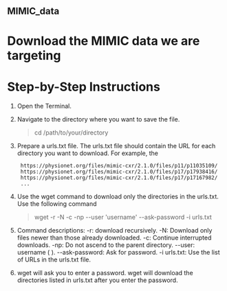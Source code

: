 ## MIMIC_data
# Download the MIMIC data we are targeting

# Step-by-Step Instructions

1. Open the Terminal.

2. Navigate to the directory where you want to save the file.
	> cd /path/to/your/directory

3. Prepare a urls.txt file. The urls.txt file should contain the URL for each directory you want to download. For example, the
	>
		https://physionet.org/files/mimic-cxr/2.1.0/files/p11/p11035109/
		https://physionet.org/files/mimic-cxr/2.1.0/files/p17/p17938416/
		https://physionet.org/files/mimic-cxr/2.1.0/files/p17/p17167982/
		...

4. Use the wget command to download only the directories in the urls.txt. Use the following command
	> wget -r -N -c -np --user 'username' --ask-password -i urls.txt

5. Command descriptions:
	-r: download recursively.
	-N: Download only files newer than those already downloaded.
	-c: Continue interrupted downloads.
	-np: Do not ascend to the parent directory.
	--user: username (  ).
	--ask-password: Ask for password.
	-i urls.txt: Use the list of URLs in the urls.txt file.

6. wget will ask you to enter a password. wget will download the directories listed in urls.txt after you enter the password.
